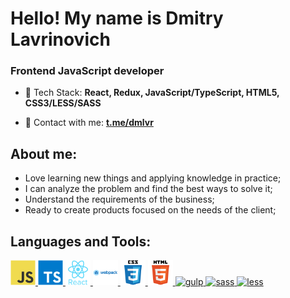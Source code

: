 <h1 align="left">Hello! My name is Dmitry Lavrinovich</h1>
<h3 align="left">Frontend JavaScript developer</h3>

- 👔 Tech Stack: **React, Redux, JavaScript/TypeScript, HTML5, CSS3/LESS/SASS**

- 🔭 Contact with me: **<a href="https://t.me/dmlvr">t.me/dmlvr</a>**

<h2 align="left">About me:</h2>
<ul>
  <li>Love learning new things and applying knowledge in practice;</li>
  <li>I can analyze the problem and find the best ways to solve it;</li>
  <li>Understand the requirements of the business;</li>
  <li>Ready to create products focused on the needs of the client;</li>
</ul>

<h2 align="left">Languages and Tools:</h2>
<p align="left">
  <a href="https://developer.mozilla.org/en-US/docs/Web/JavaScript" target="_blank" rel="noreferrer"> 
    <img src="https://raw.githubusercontent.com/devicons/devicon/master/icons/javascript/javascript-original.svg" alt="javascript" width="40" height="40"/> 
  </a>
  <a href="https://www.typescriptlang.org/" target="_blank" rel="noreferrer">
    <img src="https://raw.githubusercontent.com/devicons/devicon/master/icons/typescript/typescript-original.svg" alt="typescript" width="40" height="40"/>
  </a>
  <a href="https://reactjs.org/" target="_blank" rel="noreferrer"> 
    <img src="https://raw.githubusercontent.com/devicons/devicon/master/icons/react/react-original-wordmark.svg" alt="react" width="40" height="40"/>
  </a>
  <a href="https://webpack.js.org" target="_blank" rel="noreferrer">
    <img src="https://raw.githubusercontent.com/devicons/devicon/d00d0969292a6569d45b06d3f350f463a0107b0d/icons/webpack/webpack-original-wordmark.svg" alt="webpack" width="40" height="40"/> 
  </a>
  <a href="https://www.w3schools.com/css/" target="_blank" rel="noreferrer"> 
    <img src="https://raw.githubusercontent.com/devicons/devicon/master/icons/css3/css3-original-wordmark.svg" alt="css3" width="40" height="40"/> 
  </a> 
  <a href="https://www.w3.org/html/" target="_blank" rel="noreferrer"> 
    <img src="https://raw.githubusercontent.com/devicons/devicon/master/icons/html5/html5-original-wordmark.svg" alt="html5" width="40" height="40"/> 
  </a>
  <a href="https://gulpjs.com/" target="_blank" rel="noreferrer">
    <img src="http://dmlvr.ru/temp/github-icons/gulp.svg" alt="gulp" width="40" height="40" />
  </a>
  <a href="https://sass-lang.com/" target="_blank" rel="noreferrer">
    <img src="http://dmlvr.ru/temp/github-icons/sass.svg" alt="sass" width="40" height="40" />
  </a>
  <a href="https://lesscss.org/" target="_blank" rel="noreferrer">
    <img src="http://dmlvr.ru/temp/github-icons/less.svg" alt="less" width="40" height="40" />
  </a>
</p>
